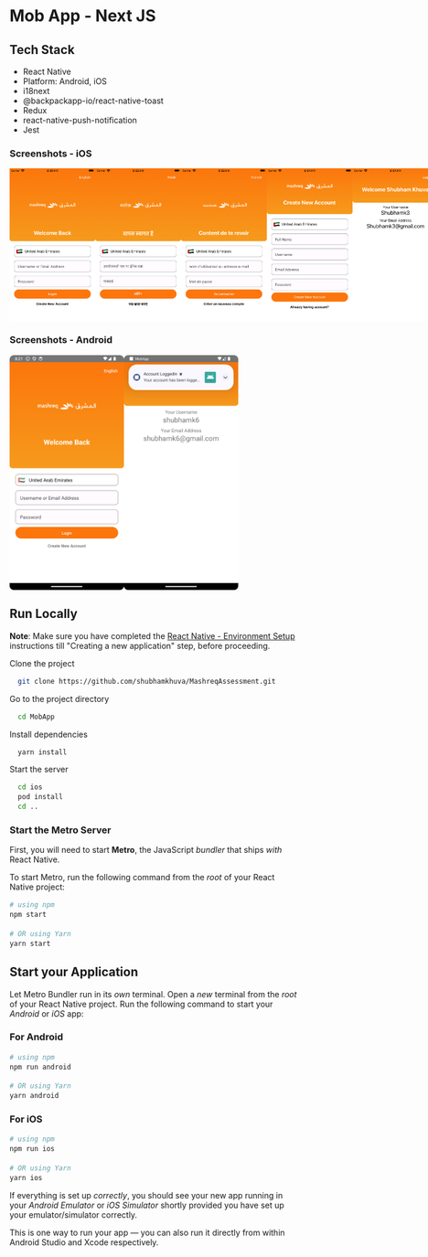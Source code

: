 # Mob App - Next JS

## Tech Stack

- React Native
- Platform: Android, iOS
- i18next
- @backpackapp-io/react-native-toast
- Redux
- react-native-push-notification
- Jest
  
### Screenshots - iOS

<div style="display:flex;">
  <img src="screenshot/iOS - Login - English.png" alt="iOS Login" width="150" />  
  <img src="screenshot/iOS - Login - Hindi.png" alt="iOS Login" width="150" />  
  <img src="screenshot/iOS - Login - French.png" alt="iOS Login" width="150" />  
  <img src="screenshot/iOS - Register - English.png" alt="iOS Register" width="150" />  
  <img src="screenshot/iOS - Dashboard - English.png" alt="iOS Dashboard" width="150" />
</div>

### Screenshots - Android

<div style="display:flex;">
    <img src="screenshot/Android - Login - English.png" alt="Android Login" width="200"/>
    <img src="screenshot/Android - Dashboard - Notification.png" alt="Android Dashboard Notification" width="200" />
</div>

## Run Locally

**Note**: Make sure you have completed the [React Native - Environment Setup](https://reactnative.dev/docs/environment-setup) instructions till "Creating a new application" step, before proceeding.

Clone the project

```bash
  git clone https://github.com/shubhamkhuva/MashreqAssessment.git
```

Go to the project directory

```bash
  cd MobApp
```

Install dependencies

```bash
  yarn install
```

Start the server

```bash
  cd ios
  pod install
  cd ..
```

### Start the Metro Server

First, you will need to start **Metro**, the JavaScript _bundler_ that ships _with_ React Native.

To start Metro, run the following command from the _root_ of your React Native project:

```bash
# using npm
npm start

# OR using Yarn
yarn start
```

## Start your Application

Let Metro Bundler run in its _own_ terminal. Open a _new_ terminal from the _root_ of your React Native project. Run the following command to start your _Android_ or _iOS_ app:

### For Android

```bash
# using npm
npm run android

# OR using Yarn
yarn android
```

### For iOS

```bash
# using npm
npm run ios

# OR using Yarn
yarn ios
```

If everything is set up _correctly_, you should see your new app running in your _Android Emulator_ or _iOS Simulator_ shortly provided you have set up your emulator/simulator correctly.

This is one way to run your app — you can also run it directly from within Android Studio and Xcode respectively.
